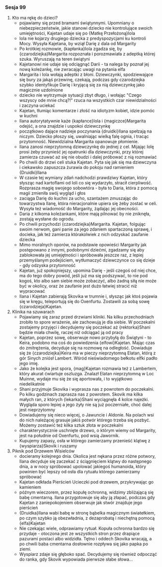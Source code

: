 ### Sesja 99
1. Kto ma rękę do dzieci?
    - pojawiamy się przed bramami świątynnymi. Upomniany o niebezpieczeństwie, jakie stanowi dziecko nie kontrolujące swoich umiejętności, Kajetan udaje się po {Matkę Przełożoną}Iola
    - Iola nie kojarzy drugiego dziecka z predyspozycjami ku kontroli Mocy. Wysyła Kajetana, by wziął Darię z dala od Margarity
    - Po krótkiej rozmowie, {kapłanka}Iola zgadza się, by {czarodziejka}Margarita rozpoznała i porozmawiała z adeptką której szuka. Wyruszają na teren świątyni
    - Kajetanowi nie udaje się odciągnąć Darii - ta nalega by poznał jej nową koleżankę, nie zwracając uwagi na pytania elfa
    - Margarita i Iola wołają adeptki z błoni. Dziewczynki, spodziewające się bury za jakąś przewinę, czekają, podczas gdy czarodziejka szybko identyfikuje Darię i kryjącą się za nią dziewczynkę jako magicznie uzdolnione
    - dziecko nie wytrzymuje sytuacji zbyt długo, i wołając "Czego wszyscy ode mnie chcą?!" rzuca na wszystkich czar niewidzialności i zaczyna uciekać
    - Kajetan, tłumiąc komentarze i złość na idiotyzm kobiet, idzie pomóc w kuchni
    - Ilana autorytatywnie każe {kapłance}Iola i {magiczce}Margarita odejść, a ona znajdzie i uspokoi dziewczynkę
    - początkowo dające nadzieje poczynania {druidki}Ilana spełzają na niczym. Dziecko płoszy się, uwalniając wielką falę ognia, i tracąc przytomność. Niewidzialna Margarita opanowuje płomienie.
    - Ilana zanosi nieprzytomną dziewczynkę do jednej z cel. Mijając Iolę prosi żeby przynieść jej opatrunki dla dziewczynki, przy której zamierza czuwać aż się nie obudzi i dalej próbować z nią rozmawiać
    - Po chwili do drzwi celi stuka Kajetan. Pyta się jak się ma dziewczyna i ciekawsko zapuszcza żurawia do pokoju nad ramieniem {Druidki}Ilana
    - W czasie tej wymiany zdań nadchodzi prawdziwy Kajetan, który słysząc nad kartoflami od Ioli co się wydarzyło, stracił cierpliwość. Rozprasza magię swojego sobowtóra - była to Daria, która z pomocą magii zmieniła swój wygląd i głos
    - zaciąga Darię do kuchni za ucho, szantażem zmuszając do towarzystwa Ilanę, która nieracjonalnie upiera się żeby zostać w celi. Wysyła też wiadomość do Margarity, żądając jej obecności.
    - Daria z kilkoma koleżankami, które mają pilnować by nie zniknęła, zostają wysłane do ogrodu.
    - Po chwili przychodzi {czarodziejka}Margarita. Kajetan, folgując swoim nerwom, gani panie za jego zdaniem spartaczoną sprawę, i docieka, jak też zamierza którakolwiek z nich odzyskać zaufanie dziecka
    - Mimo moralnych oporów, na podstawie opowieści Margarity jak postępowano z innymi, podobnymi dziećmi, zgadzamy się aby zablokowała jej umiejętności i spróbowała jeszcze raz, z lepiej przemyślanym podejściem, wytłumaczyć dziewczynce co się dzieje - gdy odzyska przytomność
    - Kajetan, już spokojniejszy, upomina Darię - jeśli czegoś od niej chce, ma do tego dobry powód, jeśli już ma się podszywać, to nie pod kogoś, kto albo sam siebie może zobaczyć, albo żadną siłą nie może być w okolicy, oraz że zaufanie jest dużo łatwiej stracić niż wypracować
    - Ilana i Kajetan zabierają Skovika w trumnie i, słysząc jak ktoś pojawia się w kręgu, teleportują się do Oxenfurtu. Zostawili za sobą sowę {czarodzieja}Kajetan. 
2. Klinika na szuwarach
    - Pojawiamy się zaraz przed drzwiami kliniki. Na kilku przechodniach zrobiło to spore wrażenie, ale zachowują je dla siebie. W poczekalni zostajemy przyjęci i decydujemy się poczekać aż {rektorka}Shani będzie miała chwilę, raczej niż odciągać ją od pracy
    - Kajetan, poprzez sowę, obserwuje nowo przybyłą do Świątyni - to Keira, podobno ma coś do powiedzenia {elfowi}Kajetan. Mając czas do zmitrężenia, decyduje się na rozmowę na odległość. Dowiaduje się że {czarodziejka}Keira ma w pieczy nieprzytomną Elatan, którą z gór Sinych zniósł Lambert. Wśród nieświadomego bełkotu elfki padło jego imię.
    - Jako że kolejka jest spora, {mag}Kajetan rozmawia też z Lambertem, który akurat ćwiartuje oszluzga. Znalazł Elatan nieprzytomną w Loc Muinne, wydaje mu się że się aportowała, i to wyjątkowo niedelikatnie
    - Shani przyjmuje Skovika i wyprasza nas z powrotem do poczekalni. Po kilku godzinach zaprasza nas z powrotem. Skovik ma kilka małych ran, z których {lekarka}Shani wyciągnęła 4 kolce najeżki. Wygląda sporo lepiej a jego żyły nie są już poczerniałe, choć dalej jest nieprzytomny
    - Dowiadujemy się nieco więcej, o Jawuncie i Aldonie. Na polach wsi do nich należącej grasuje jakiś potwór którego trzeba się pozbyć. Możemy zostawić też kilka sztuk złota w poczekalni
    - charakterystycznie uschnięte drzewo, o którym wiemy od Margarity, jest na południe od Oxenfurtu, pod wsią Jawornik.
    - Kupujemy zapasy, osła w którego zamierzamy przenieść klątwę z {wyspiarza}Skovik i ruszamy
3. Piknik pod Drzewem Wisielców
    - docieramy kolejnego dnia. Okolica jest nękana przez różne potwory, Ilana decyduje się zaczekać z ściągnięciem klątwy do następnego dnia, a w nocy spróbować upolować jakiegoś humanoida, który powinien być lepszy od osła dla rytuału którego zamierzamy spróbować
    - Kajetan odkłada Pierścień Ucieczki pod drzewem, przykrywając go kamieniem
    - późnym wieczorem, przez kopułę ochronną, widzimy zbliżającą się babę cmentarną. Ilana przygotowuje się aby ją złapać, podczas gdy Kajetan z zaniepokojeniem obserwuje jak stwór znajduje jego pierścień
    - {Druidka}Ilana wabi babę w stronę bąbelka magicznym światełkiem, po czym szybko ją obezwładnia, z dezaprobatą i niechętną pomocą {elfa}Kajetan
    - Nie czekając wiele, odprawiamy rytuał. Kopuła ochronna bardzo się przydaje - otoczona jest ze wszystkich stron przez drapiące pazurami postaci albo widzidła. Tętno i oddech Skovika wracają, a po chwili baba cmentarna dosłownie rozpływa się jako papka po ziemi.
    - Wyspiarz zdaje się głęboko spać. Decydujemy się również odpocząć do ranka, gdy Skovik wypowiada pierwsze słabe słowa...